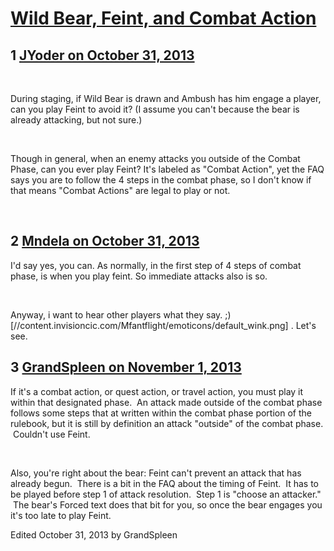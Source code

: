 # [Wild Bear, Feint, and Combat Action](https://community.fantasyflightgames.com/topic/92900-wild-bear-feint-and-combat-action/)

## 1 [JYoder on October 31, 2013](https://community.fantasyflightgames.com/topic/92900-wild-bear-feint-and-combat-action/?do=findComment&comment=900202)

 

During staging, if Wild Bear is drawn and Ambush has him engage a player, can you play Feint to avoid it? (I assume you can't because the bear is already attacking, but not sure.)

 

Though in general, when an enemy attacks you outside of the Combat Phase, can you ever play Feint? It's labeled as "Combat Action", yet the FAQ says you are to follow the 4 steps in the combat phase, so I don't know if that means "Combat Actions" are legal to play or not.

 


## 2 [Mndela on October 31, 2013](https://community.fantasyflightgames.com/topic/92900-wild-bear-feint-and-combat-action/?do=findComment&comment=900218)

I'd say yes, you can. As normally, in the first step of 4 steps of combat phase, is when you play feint. So immediate attacks also is so.

 

Anyway, i want to hear other players what they say. ;) [//content.invisioncic.com/Mfantflight/emoticons/default_wink.png] . Let's see.

## 3 [GrandSpleen on November 1, 2013](https://community.fantasyflightgames.com/topic/92900-wild-bear-feint-and-combat-action/?do=findComment&comment=900338)

If it's a combat action, or quest action, or travel action, you must play it within that designated phase.  An attack made outside of the combat phase follows some steps that at written within the combat phase portion of the rulebook, but it is still by definition an attack "outside" of the combat phase.  Couldn't use Feint.

 

Also, you're right about the bear: Feint can't prevent an attack that has already begun.  There is a bit in the FAQ about the timing of Feint.  It has to be played before step 1 of attack resolution.  Step 1 is "choose an attacker."  The bear's Forced text does that bit for you, so once the bear engages you it's too late to play Feint.

Edited October 31, 2013 by GrandSpleen

